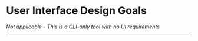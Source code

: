 # User Interface Design Goals

*Not applicable - This is a CLI-only tool with no UI requirements*

---
